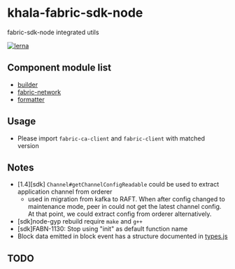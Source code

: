# khala-fabric-sdk-node
fabric-sdk-node integrated utils

[![lerna](https://img.shields.io/badge/maintained%20with-lerna-cc00ff.svg)](https://lerna.js.org/)

Component module list
---
- [builder](./builder)
- [fabric-network](./fabric-network)
- [formatter](./formatter)

## Usage
- Please import `fabric-ca-client` and `fabric-client` with matched version

## Notes
- [1.4][sdk] `Channel#getChannelConfigReadable` could be used to extract application channel from orderer
    - used in migration from kafka to RAFT. When after <appChannel> config changed to maintenance mode, peer in <appChannel> could not get the latest channel config. At that point, we could extract <appChannel> config from orderer alternatively.
- [sdk]node-gyp rebuild require `make` and `g++` 
- [sdk]FABN-1130: Stop using "init" as default function name
- Block data emitted in block event has a structure documented in [types.js](./formatter/types.js)

 
## TODO
